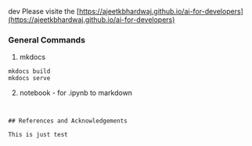 dev Please visite the
[https://ajeetkbhardwaj.github.io/ai-for-developers](https://ajeetkbhardwaj.github.io/ai-for-developers)


### General Commands 
1. mkdocs
```
mkdocs build
mkdocs serve
```

2. notebook - for .ipynb to markdown
```


## References and Acknowledgements

This is just test

